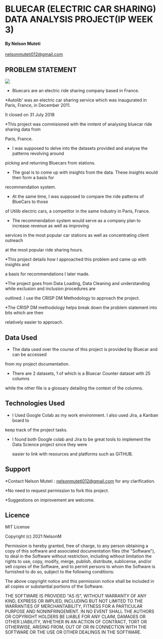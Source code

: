 # BLUECAR (ELECTRIC CAR SHARING) DATA ANALYSIS PROJECT(IP WEEK 3)

#### By Nelson Muteti
   
   nelsonmuteti012@gmail.com 

## PROBLEM STATEMENT

<img src="http://www.travel-images.com/pht/france957.jpg">



* Bluecars are an electric ride sharing company based in France.

*Autolib' was an electric car sharing service which was inaugurated in Paris, France, in December 2011.

 It closed on 31 July 2018 

*This project was commisioned with the inntent of analysing bluecar ride sharing data from

Paris, France.

* I was supposed to delve into the datasets provided and analyse the patterns revolving around

picking and returning Bluecars from stations.

* The goal is to come up with insights from the data. These insights would then form a basis for

 recommendation system.

* At the same time, I was supposed to compare the ride patterns of BlueCars to those

 of Utilib electric cars, a competitor in the same industry in Paris, France.

* The recommendation system would serve as a company plan to increase revenue as well as improving

 services in the most popular car stations as well as concentrating client outreach

 at the most popular ride sharing hours.

*This project details  how I approached this problem and came up with insights and 
 
 a basis for  recommendations I later made. 

*The project goes from Data Loading, Data Cleaning and understanding while exclusion and inclusion procedures are 

outlined. I use the CRISP DM Methodology to approach the project.

*The CRISP DM methodology helps break down the problem statement  into bits which are then 

 relatively easier to approach.

## Data Used

* The data used over the course of this project is provided by Bluecar and can be accessed

 from my project documentation.

* There are 2 datasets, 1 of which is a Bluecar Counter  dataset with 25 columns

 while the other file is a glossary detailing the context of the columns. 

## Technologies Used

* I Used Google Colab as my work environment. I also used Jira, a Kanban board to

 keep track of the project tasks.
 
* I found both Google colab and Jira to be great tools to implement the Data Science project since they were
   
  easier to link with resources and platforms such as GITHUB.

## Support

*Contact Nelson Muteti : nelsonmuteti012@gmail.com for any clarification.

*No need to request permission to fork this project.

*Suggestions on improvement are welcome.

## Licence

MIT License

Copyright (c) 2021 NelsonM

Permission is hereby granted, free of charge, to any person obtaining a copy
of this software and associated documentation files (the "Software"), to deal
in the Software without restriction, including without limitation the rights
to use, copy, modify, merge, publish, distribute, sublicense, and/or sell
copies of the Software, and to permit persons to whom the Software is
furnished to do so, subject to the following conditions:

The above copyright notice and this permission notice shall be included in all
copies or substantial portions of the Software.

THE SOFTWARE IS PROVIDED "AS IS", WITHOUT WARRANTY OF ANY KIND, EXPRESS OR
IMPLIED, INCLUDING BUT NOT LIMITED TO THE WARRANTIES OF MERCHANTABILITY,
FITNESS FOR A PARTICULAR PURPOSE AND NONINFRINGEMENT. IN NO EVENT SHALL THE
AUTHORS OR COPYRIGHT HOLDERS BE LIABLE FOR ANY CLAIM, DAMAGES OR OTHER
LIABILITY, WHETHER IN AN ACTION OF CONTRACT, TORT OR OTHERWISE, ARISING FROM,
OUT OF OR IN CONNECTION WITH THE SOFTWARE OR THE USE OR OTHER DEALINGS IN THE
SOFTWARE.

